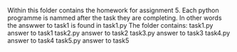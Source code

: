 Within this folder contains the homework for assignment 5. Each python programme is nammed after the task they are completing. In other words the answwer to task1 is found in task1.py
The folder contains:
task1.py answer to task1
task2.py answer to task2
task3.py answer to task3
task4.py answer to task4
task5.py answer to task5
